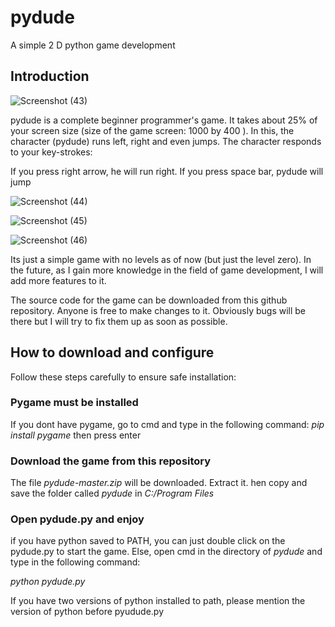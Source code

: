 # pydude
A simple 2 D python game development

## Introduction

![Screenshot (43)](https://user-images.githubusercontent.com/55954313/84044905-c8c18a80-a9c5-11ea-8bdc-9aa3049302d6.png)

pydude is a complete beginner programmer's game. It takes about 25% of your screen size (size of the game screen: 1000 by 400 ). In this, the character (pydude) runs left, right and even jumps.
The character responds to your key-strokes:

If you press right arrow, he will run right. If you press space bar, pydude will jump

![Screenshot (44)](https://user-images.githubusercontent.com/55954313/84044960-dd058780-a9c5-11ea-9fee-2e800c08a14c.png)

![Screenshot (45)](https://user-images.githubusercontent.com/55954313/84045016-edb5fd80-a9c5-11ea-93c7-2693aaaf6bf9.png)

![Screenshot (46)](https://user-images.githubusercontent.com/55954313/84045073-fd354680-a9c5-11ea-9af5-ee4508d4fcf5.png)

Its just a simple game with no levels as of now (but just the level zero). In the future, as I gain more knowledge in the field of game development, I will add more features to it.

The source code for the game can be downloaded from this github repository. Anyone is free to make changes to it. Obviously bugs will be there but I will try to fix them up as soon as possible.

## How to download and configure

Follow these steps carefully to ensure safe installation:

### Pygame must be installed

If you dont have pygame, go to cmd and type in the following command:
*pip install pygame*
then press enter

### Download the game from this repository

The file *pydude-master.zip* will be downloaded. Extract it. hen copy and save the folder called *pydude* in *C:/Program Files*

### Open pydude.py and enjoy

if you have python saved to PATH, you can just double click on the pydude.py to start the game. Else, open cmd in the directory of *pydude* and type in the following command:

*python pydude.py*

If you have two versions of python installed to path, please mention the version of python before pyudude.py
